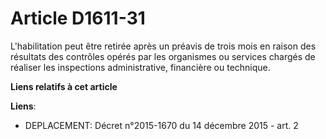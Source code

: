 # Article D1611-31

L'habilitation peut être retirée après un préavis de trois mois en raison des résultats des contrôles opérés par les
organismes ou services chargés de réaliser les inspections administrative, financière ou technique.

**Liens relatifs à cet article**

**Liens**:

  - DEPLACEMENT: Décret n°2015-1670 du 14 décembre 2015 - art. 2
